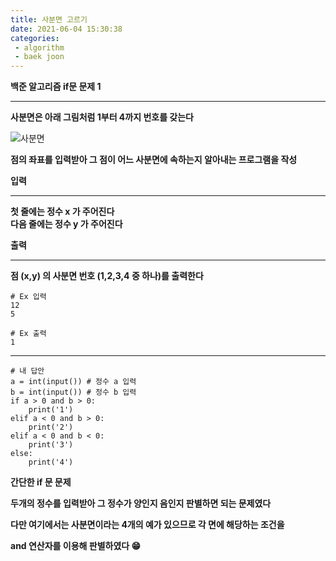 ```yaml
---
title: 사분면 고르기
date: 2021-06-04 15:30:38
categories: 
 - algorithm
 - baek joon
---
```

**백준 알고리즘 if문 문제 1**
___
**사분면은 아래 그림처럼 1부터 4까지 번호를 갖는다**

![사분면](https://user-images.githubusercontent.com/84296244/120756484-4329d980-c54a-11eb-8c40-8ddec8654746.PNG)

**점의 좌표를 입력받아 그 점이 어느 사분면에 속하는지 알아내는 프로그램을 작성**

**입력**  
___
**첫 줄에는 정수 x 가 주어진다**  
**다음 줄에는 정수 y 가 주어진다**  

**출력**  
___
**점 (x,y) 의 사분면 번호 (1,2,3,4 중 하나)를 출력한다**

```                             
# Ex 입력         
12
5
```

```
# Ex 출력
1
```
___
```
# 내 답안
a = int(input()) # 정수 a 입력 
b = int(input()) # 정수 b 입력 
if a > 0 and b > 0:
    print('1')
elif a < 0 and b > 0:
    print('2')
elif a < 0 and b < 0:
    print('3')
else:
    print('4')
```

**간단한 if 문 문제**

**두개의 정수를 입력받아 그 정수가 양인지 음인지 판별하면 되는 문제였다**  

**다만 여기에서는 사분면이라는 4개의 예가 있으므로 각 면에 해당하는 조건을** 

**and 연산자를 이용해 판별하였다 😁**
